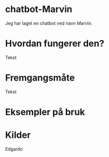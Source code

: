 # chatbot-Marvin 

Jeg har laget en chatbot ved navn Marvin.


# Hvordan fungerer den?
Tekst

# Fremgangsmåte
Tekst




# Eksempler på bruk

# Kilder
Edgardo
